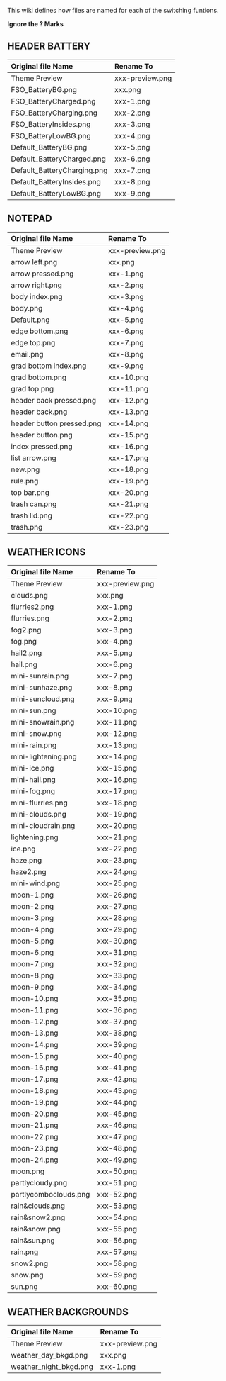 This wiki defines how files are named for each of the switching funtions.

**Ignore the ? Marks**

## HEADER BATTERY ##
| **Original file Name** | **Rename To** |
|:-----------------------|:--------------|
| Theme Preview | xxx-preview.png |
| FSO\_BatteryBG.png | xxx.png |
| FSO\_BatteryCharged.png | xxx-1.png |
| FSO\_BatteryCharging.png | xxx-2.png |
| FSO\_BatteryInsides.png | xxx-3.png |
| FSO\_BatteryLowBG.png | xxx-4.png |
| Default\_BatteryBG.png | xxx-5.png |
| Default\_BatteryCharged.png | xxx-6.png |
| Default\_BatteryCharging.png | xxx-7.png |
| Default\_BatteryInsides.png | xxx-8.png |
| Default\_BatteryLowBG.png | xxx-9.png |

## NOTEPAD ##
| **Original file Name** | **Rename To** |
|:-----------------------|:--------------|
| Theme Preview | xxx-preview.png |
| arrow left.png | xxx.png |
| arrow pressed.png | xxx-1.png |
| arrow right.png | xxx-2.png |
| body index.png | xxx-3.png |
| body.png | xxx-4.png |
| Default.png | xxx-5.png |
| edge bottom.png | xxx-6.png |
| edge top.png | xxx-7.png |
| email.png | xxx-8.png |
| grad bottom index.png | xxx-9.png |
| grad bottom.png | xxx-10.png |
| grad top.png | xxx-11.png |
| header back pressed.png | xxx-12.png |
| header back.png | xxx-13.png |
| header button pressed.png | xxx-14.png |
| header button.png | xxx-15.png |
| index pressed.png | xxx-16.png |
| list arrow.png | xxx-17.png |
| new.png | xxx-18.png |
| rule.png | xxx-19.png |
| top bar.png | xxx-20.png |
| trash can.png | xxx-21.png |
| trash lid.png | xxx-22.png |
| trash.png | xxx-23.png |

## WEATHER ICONS ##
| **Original file Name** | **Rename To** |
|:-----------------------|:--------------|
| Theme Preview | xxx-preview.png |
| clouds.png | xxx.png |
| flurries2.png | xxx-1.png |
| flurries.png | xxx-2.png |
| fog2.png | xxx-3.png |
| fog.png | xxx-4.png |
| hail2.png | xxx-5.png |
| hail.png | xxx-6.png |
| mini-sunrain.png | xxx-7.png |
| mini-sunhaze.png | xxx-8.png |
| mini-suncloud.png | xxx-9.png |
| mini-sun.png | xxx-10.png |
| mini-snowrain.png | xxx-11.png |
| mini-snow.png | xxx-12.png |
| mini-rain.png | xxx-13.png |
| mini-lightening.png | xxx-14.png |
| mini-ice.png | xxx-15.png |
| mini-hail.png | xxx-16.png |
| mini-fog.png | xxx-17.png |
| mini-flurries.png | xxx-18.png |
| mini-clouds.png | xxx-19.png |
| mini-cloudrain.png | xxx-20.png |
| lightening.png | xxx-21.png |
| ice.png | xxx-22.png |
| haze.png | xxx-23.png |
| haze2.png | xxx-24.png |
| mini-wind.png | xxx-25.png |
| moon-1.png | xxx-26.png |
| moon-2.png | xxx-27.png |
| moon-3.png | xxx-28.png |
| moon-4.png | xxx-29.png |
| moon-5.png | xxx-30.png |
| moon-6.png | xxx-31.png |
| moon-7.png | xxx-32.png |
| moon-8.png | xxx-33.png |
| moon-9.png | xxx-34.png |
| moon-10.png | xxx-35.png |
| moon-11.png | xxx-36.png |
| moon-12.png | xxx-37.png |
| moon-13.png | xxx-38.png |
| moon-14.png | xxx-39.png |
| moon-15.png | xxx-40.png |
| moon-16.png | xxx-41.png |
| moon-17.png | xxx-42.png |
| moon-18.png | xxx-43.png |
| moon-19.png | xxx-44.png |
| moon-20.png | xxx-45.png |
| moon-21.png | xxx-46.png |
| moon-22.png | xxx-47.png |
| moon-23.png | xxx-48.png |
| moon-24.png | xxx-49.png |
| moon.png | xxx-50.png |
| partlycloudy.png | xxx-51.png |
| partlycomboclouds.png | xxx-52.png |
| rain&clouds.png | xxx-53.png |
| rain&snow2.png | xxx-54.png |
| rain&snow.png | xxx-55.png |
| rain&sun.png | xxx-56.png |
| rain.png | xxx-57.png |
| snow2.png | xxx-58.png |
| snow.png | xxx-59.png |
| sun.png | xxx-60.png |

## WEATHER BACKGROUNDS ##
| **Original file Name** | **Rename To** |
|:-----------------------|:--------------|
| Theme Preview | xxx-preview.png |
| weather\_day\_bkgd.png | xxx.png |
| weather\_night\_bkgd.png | xxx-1.png |